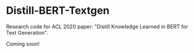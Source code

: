 # Distill-BERT-Textgen
Research code for ACL 2020 paper: "Distill Knowledge Learned in BERT for Text Generation".

Coming soon!
